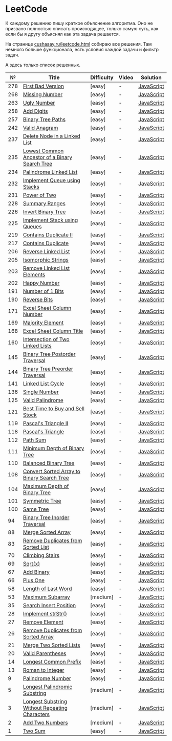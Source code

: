 # LeetCode

К каждому решению пишу краткое объяснение алгоритма. Оно не призвано полностью описать происходящее, только самую суть, как если бы я другу объяснял как эта задача решается.

На странице [cushaaay.ru/leetcode.html](https://cushaaay.ru/leetcode.html) собираю все решения. Там немного больше функционала, есть условия каждой задачи и фильтр задач.

А здесь только список решенных.

| № | Title | Difficulty | Video | Solution |
| - | ----- | ---------- | ----- | -------- |
|278|[First Bad Version](https://leetcode.com/problems/first-bad-version/)|[easy]|-|[JavaScript](https://github.com/cushaaay/leetcode/tree/main/solutions/0201-0300/0278)|
|268|[Missing Number](https://leetcode.com/problems/missing-number/)|[easy]|-|[JavaScript](https://github.com/cushaaay/leetcode/tree/main/solutions/0201-0300/0268)|
|263|[Ugly Number](https://leetcode.com/problems/ugly-number/)|[easy]|-|[JavaScript](https://github.com/cushaaay/leetcode/tree/main/solutions/0201-0300/0263)|
|258|[Add Digits](https://leetcode.com/problems/add-digits/)|[easy]|-|[JavaScript](https://github.com/cushaaay/leetcode/tree/main/solutions/0201-0300/0258)|
|257|[Binary Tree Paths](https://leetcode.com/problems/binary-tree-paths/)|[easy]|-|[JavaScript](https://github.com/cushaaay/leetcode/tree/main/solutions/0201-0300/0257)|
|242|[Valid Anagram](https://leetcode.com/problems/valid-anagram/)|[easy]|-|[JavaScript](https://github.com/cushaaay/leetcode/tree/main/solutions/0201-0300/0242)|
|237|[Delete Node in a Linked List](https://leetcode.com/problems/delete-node-in-a-linked-list/)|[easy]|-|[JavaScript](https://github.com/cushaaay/leetcode/tree/main/solutions/0201-0300/0237)|
|235|[Lowest Common Ancestor of a Binary Search Tree](https://leetcode.com/problems/lowest-common-ancestor-of-a-binary-search-tree/)|[easy]|-|[JavaScript](https://github.com/cushaaay/leetcode/tree/main/solutions/0201-0300/0235)|
|234|[Palindrome Linked List](https://leetcode.com/problems/palindrome-linked-list/)|[easy]|-|[JavaScript](https://github.com/cushaaay/leetcode/tree/main/solutions/0201-0300/0234)|
|232|[Implement Queue using Stacks](https://leetcode.com/problems/implement-queue-using-stacks/)|[easy]|-|[JavaScript](https://github.com/cushaaay/leetcode/tree/main/solutions/0201-0300/0232)|
|231|[Power of Two](https://leetcode.com/problems/power-of-two/)|[easy]|-|[JavaScript](https://github.com/cushaaay/leetcode/tree/main/solutions/0201-0300/0231)|
|228|[Summary Ranges](https://leetcode.com/problems/summary-ranges/)|[easy]|-|[JavaScript](https://github.com/cushaaay/leetcode/tree/main/solutions/0201-0300/0228)|
|226|[Invert Binary Tree](https://leetcode.com/problems/invert-binary-tree/)|[easy]|-|[JavaScript](https://github.com/cushaaay/leetcode/tree/main/solutions/0201-0300/0226)|
|225|[Implement Stack using Queues](https://leetcode.com/problems/implement-stack-using-queues/)|[easy]|-|[JavaScript](https://github.com/cushaaay/leetcode/tree/main/solutions/0201-0300/0225)|
|219|[Contains Duplicate II](https://leetcode.com/problems/contains-duplicate-ii/)|[easy]|-|[JavaScript](https://github.com/cushaaay/leetcode/tree/main/solutions/0201-0300/0219)|
|217|[Contains Duplicate](https://leetcode.com/problems/contains-duplicate/)|[easy]|-|[JavaScript](https://github.com/cushaaay/leetcode/tree/main/solutions/0201-0300/0217)|
|206|[Reverse Linked List](https://leetcode.com/problems/reverse-linked-list/)|[easy]|-|[JavaScript](https://github.com/cushaaay/leetcode/tree/main/solutions/0201-0300/0206)|
|205|[Isomorphic Strings](https://leetcode.com/problems/isomorphic-strings/)|[easy]|-|[JavaScript](https://github.com/cushaaay/leetcode/tree/main/solutions/0201-0300/0205)|
|203|[Remove Linked List Elements](https://leetcode.com/problems/remove-linked-list-elements/)|[easy]|-|[JavaScript](https://github.com/cushaaay/leetcode/tree/main/solutions/0201-0300/0203)|
|202|[Happy Number](https://leetcode.com/problems/happy-number/)|[easy]|-|[JavaScript](https://github.com/cushaaay/leetcode/tree/main/solutions/0201-0300/0202)|
|191|[Number of 1 Bits](https://leetcode.com/problems/number-of-1-bits/)|[easy]|-|[JavaScript](https://github.com/cushaaay/leetcode/tree/main/solutions/0101-0200/0191)|
|190|[Reverse Bits](https://leetcode.com/problems/reverse-bits/)|[easy]|-|[JavaScript](https://github.com/cushaaay/leetcode/tree/main/solutions/0101-0200/0190)|
|171|[Excel Sheet Column Number](https://leetcode.com/problems/excel-sheet-column-number/)|[easy]|-|[JavaScript](https://github.com/cushaaay/leetcode/tree/main/solutions/0101-0200/0171)|
|169|[Majority Element](https://leetcode.com/problems/majority-element/)|[easy]|-|[JavaScript](https://github.com/cushaaay/leetcode/tree/main/solutions/0101-0200/0169)|
|168|[Excel Sheet Column Title](https://leetcode.com/problems/excel-sheet-column-title/)|[easy]|-|[JavaScript](https://github.com/cushaaay/leetcode/tree/main/solutions/0101-0200/0168)|
|160|[Intersection of Two Linked Lists](https://leetcode.com/problems/intersection-of-two-linked-lists/)|[easy]|-|[JavaScript](https://github.com/cushaaay/leetcode/tree/main/solutions/0101-0200/0160)|
|145|[Binary Tree Postorder Traversal](https://leetcode.com/problems/binary-tree-postorder-traversal/)|[easy]|-|[JavaScript](https://github.com/cushaaay/leetcode/tree/main/solutions/0101-0200/0145)|
|144|[Binary Tree Preorder Traversal](https://leetcode.com/problems/binary-tree-preorder-traversal/)|[easy]|-|[JavaScript](https://github.com/cushaaay/leetcode/tree/main/solutions/0101-0200/0144)|
|141|[Linked List Cycle](https://leetcode.com/problems/linked-list-cycle/)|[easy]|-|[JavaScript](https://github.com/cushaaay/leetcode/tree/main/solutions/0101-0200/0141)|
|136|[Single Number](https://leetcode.com/problems/single-number/)|[easy]|-|[JavaScript](https://github.com/cushaaay/leetcode/tree/main/solutions/0101-0200/0136)|
|125|[Valid Palindrome](https://leetcode.com/problems/valid-palindrome/)|[easy]|-|[JavaScript](https://github.com/cushaaay/leetcode/tree/main/solutions/0101-0200/0125)|
|121|[Best Time to Buy and Sell Stock](https://leetcode.com/problems/best-time-to-buy-and-sell-stock/)|[easy]|-|[JavaScript](https://github.com/cushaaay/leetcode/tree/main/solutions/0101-0200/0121)|
|119|[Pascal's Triangle II](https://leetcode.com/problems/pascals-triangle-ii/)|[easy]|-|[JavaScript](https://github.com/cushaaay/leetcode/tree/main/solutions/0101-0200/0119)|
|118|[Pascal's Triangle](https://leetcode.com/problems/pascals-triangle/)|[easy]|-|[JavaScript](https://github.com/cushaaay/leetcode/tree/main/solutions/0101-0200/0118)|
|112|[Path Sum](https://leetcode.com/problems/path-sum/)|[easy]|-|[JavaScript](https://github.com/cushaaay/leetcode/tree/main/solutions/0101-0200/0112)|
|111|[Minimum Depth of Binary Tree](https://leetcode.com/problems/minimum-depth-of-binary-tree/)|[easy]|-|[JavaScript](https://github.com/cushaaay/leetcode/tree/main/solutions/0101-0200/0111)|
|110|[Balanced Binary Tree](https://leetcode.com/problems/balanced-binary-tree/)|[easy]|-|[JavaScript](https://github.com/cushaaay/leetcode/tree/main/solutions/0101-0200/0110)|
|108|[Convert Sorted Array to Binary Search Tree](https://leetcode.com/problems/convert-sorted-array-to-binary-search-tree/)|[easy]|-|[JavaScript](https://github.com/cushaaay/leetcode/tree/main/solutions/0101-0200/0108)|
|104|[Maximum Depth of Binary Tree](https://leetcode.com/problems/maximum-depth-of-binary-tree/)|[easy]|-|[JavaScript](https://github.com/cushaaay/leetcode/tree/main/solutions/0101-0200/0104)|
|101|[Symmetric Tree](https://leetcode.com/problems/symmetric-tree/)|[easy]|-|[JavaScript](https://github.com/cushaaay/leetcode/tree/main/solutions/0101-0200/0101)|
|100|[Same Tree](https://leetcode.com/problems/same-tree/)|[easy]|-|[JavaScript](https://github.com/cushaaay/leetcode/tree/main/solutions/0001-0100/0100)|
|94|[Binary Tree Inorder Traversal](https://leetcode.com/problems/binary-tree-inorder-traversal/)|[easy]|-|[JavaScript](https://github.com/cushaaay/leetcode/tree/main/solutions/0001-0100/0094)|
|88|[Merge Sorted Array](https://leetcode.com/problems/merge-sorted-array/)|[easy]|-|[JavaScript](https://github.com/cushaaay/leetcode/tree/main/solutions/0001-0100/0088)|
|83|[Remove Duplicates from Sorted List](https://leetcode.com/problems/remove-duplicates-from-sorted-list/)|[easy]|-|[JavaScript](https://github.com/cushaaay/leetcode/tree/main/solutions/0001-0100/0083)|
|70|[Climbing Stairs](https://leetcode.com/problems/climbing-stairs/)|[easy]|-|[JavaScript](https://github.com/cushaaay/leetcode/tree/main/solutions/0001-0100/0070)|
|69|[Sqrt(x)](https://leetcode.com/problems/sqrtx/)|[easy]|-|[JavaScript](https://github.com/cushaaay/leetcode/tree/main/solutions/0001-0100/0069)|
|67|[Add Binary](https://leetcode.com/problems/add-binary/)|[easy]|-|[JavaScript](https://github.com/cushaaay/leetcode/tree/main/solutions/0001-0100/0067)|
|66|[Plus One](https://leetcode.com/problems/plus-one/)|[easy]|-|[JavaScript](https://github.com/cushaaay/leetcode/tree/main/solutions/0001-0100/0066)|
|58|[Length of Last Word](https://leetcode.com/problems/length-of-last-word/)|[easy]|-|[JavaScript](https://github.com/cushaaay/leetcode/tree/main/solutions/0001-0100/0058)|
|53|[Maximum Subarray](https://leetcode.com/problems/maximum-subarray/)|[medium]|-|[JavaScript](https://github.com/cushaaay/leetcode/tree/main/solutions/0001-0100/0053)|
|35|[Search Insert Position](https://leetcode.com/problems/search-insert-position/)|[easy]|-|[JavaScript](https://github.com/cushaaay/leetcode/tree/main/solutions/0001-0100/0035)|
|28|[Implement strStr()](https://leetcode.com/problems/implement-strstr/)|[easy]|-|[JavaScript](https://github.com/cushaaay/leetcode/tree/main/solutions/0001-0100/0028)|
|27|[Remove Element](https://leetcode.com/problems/remove-element/)|[easy]|-|[JavaScript](https://github.com/cushaaay/leetcode/tree/main/solutions/0001-0100/0027)|
|26|[Remove Duplicates from Sorted Array](https://leetcode.com/problems/remove-duplicates-from-sorted-array/)|[easy]|-|[JavaScript](https://github.com/cushaaay/leetcode/tree/main/solutions/0001-0100/0026)|
|21|[Merge Two Sorted Lists](https://leetcode.com/problems/merge-two-sorted-lists/)|[easy]|-|[JavaScript](https://github.com/cushaaay/leetcode/tree/main/solutions/0001-0100/0021)|
|20|[Valid Parentheses](https://leetcode.com/problems/valid-parentheses/)|[easy]|-|[JavaScript](https://github.com/cushaaay/leetcode/tree/main/solutions/0001-0100/0020)|
|14|[Longest Common Prefix](https://cushaaay.ru/leetcode.html)|[easy]|-|[JavaScript](https://github.com/cushaaay/leetcode/tree/main/solutions/0001-0100/0014)|
|13|[Roman to Integer](https://leetcode.com/problems/roman-to-integer/)|[easy]|-|[JavaScript](https://github.com/cushaaay/leetcode/tree/main/solutions/0001-0100/0013)|
|9|[Palindrome Number](https://leetcode.com/problems/palindrome-number/)|[easy]|-|[JavaScript](https://github.com/cushaaay/leetcode/tree/main/solutions/0001-0100/0009)|
|5|[Longest Palindromic Substring](https://leetcode.com/problems/longest-palindromic-substring/)|[medium]|-|[JavaScript](https://github.com/cushaaay/leetcode/tree/main/solutions/0001-0100/0005)|
|3|[Longest Substring Without Repeating Characters](https://leetcode.com/problems/longest-substring-without-repeating-characters/)|[medium]|-|[JavaScript](https://github.com/cushaaay/leetcode/tree/main/solutions/0001-0100/0003)|
|2|[Add Two Numbers](https://leetcode.com/problems/add-two-numbers/)|[medium]|-|[JavaScript](https://github.com/cushaaay/leetcode/tree/main/solutions/0001-0100/0002)|
|1|[Two Sum](https://leetcode.com/problems/two-sum/)|[easy]|-|[JavaScript](https://github.com/cushaaay/leetcode/tree/main/solutions/0001-0100/0001)|
